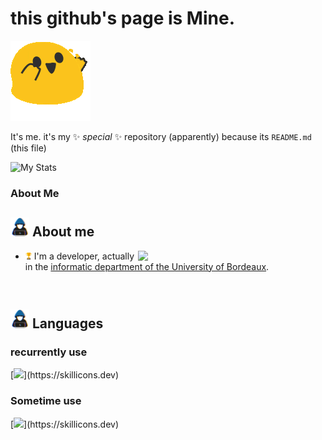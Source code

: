 <!-- LINK github -->
# this github's page is Mine.

![MEGA HAPPY STONKS](https://github.com/alex-bouget/alex-bouget/blob/main/img/happy.gif?raw=true)

It's me. it's my ✨ _special_ ✨ repository (apparently) because its `README.md` (this file)

![My Stats](https://github-readme-stats.vercel.app/api?username=alex-bouget&count_private=true&show_icons=true&theme=radical)


<!-- LINK ABOUT ME -->

### About Me

## <picture><img src = "https://github.com/alex-bouget/alex-bouget/blob/main/img/computer.gif?raw=true" width = 30px></picture> About me

<picture> <img align="right" src="https://media.giphy.com/media/SWoSkN6DxTszqIKEqv/giphy.gif" width = 300px></picture>

- <img src="https://github.com/alex-bouget/alex-bouget/blob/main/img/trophy.gif?raw=true" width = 10px> I'm a developer, actually in the [informatic department of the University of Bordeaux](https://www.iut.u-bordeaux.fr/info/).

<br>

<!-- LINK LANGUAGES -->

## <picture><img src = "https://github.com/alex-bouget/alex-bouget/blob/main/img/computer.gif?raw=true" width = 30px></picture> Languages

### recurrently use

[![](https://skillicons.dev/icons?i=js,html,css,php,cpp,mysql,python,bash,git,github,)](https://skillicons.dev)

### Sometime use

[![](https://skillicons.dev/icons?i=vuejs,java,c,cs,gitlab,markdown,)](https://skillicons.dev)